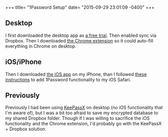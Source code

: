 +++
title= "1Password Setup"
date= "2015-09-29 23:01:09 -0400"
+++

## Desktop

I first downloaded the desktop app as [a free trial](https://agilebits.com/onepassword). Then enabled sync via Dropbox. Then I downloaded [the Chrome extension](https://agilebits.com/onepassword/extensions) so it could auto-fill everything in Chrome on desktop. 

## iOS/iPhone

Then I downloaded [the iOS app](https://itunes.apple.com/us/app/1password-password-manager/id568903335?mt=8&ign-mpt=uo%3D4) on my iPhone, than I followed [these instructions](https://guides.agilebits.com/1password-ios/5/en/topic/enable-extension) to add 1Password functionality to my iOS Safari.

## Previously

Previously I had been using [KeePassX](https://www.keepassx.org/) on desktop (no iOS functionality that I'm aware of), but I was a bit too afraid to save my encrypted database to my shared Dropbox folder. Though if I was willing to sacrifice the iOS functionality and the Chrome extension, I'd probably go with the KeePassX + Dropbox solution. 
